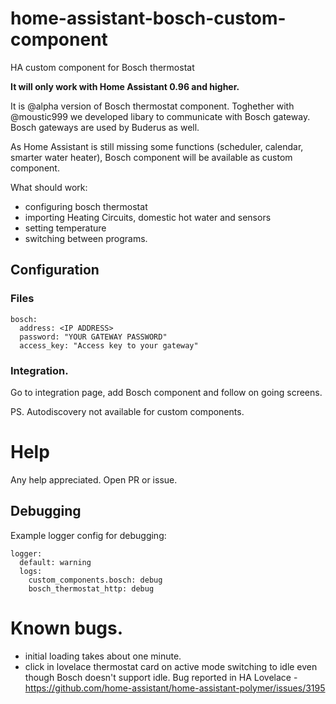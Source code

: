 # home-assistant-bosch-custom-component
HA custom component for Bosch thermostat

**It will only work with Home Assistant 0.96 and higher.**

It is @alpha version of Bosch thermostat component.
Toghether with @moustic999 we developed libary to communicate with Bosch gateway.
Bosch gateways are used by Buderus as well.

As Home Assistant is still missing some functions (scheduler, calendar, smarter water heater), 
Bosch component will be available as custom component.

What should work:
* configuring bosch thermostat
* importing Heating Circuits, domestic hot water and sensors
* setting temperature
* switching between programs.

## Configuration

### Files

```
bosch:
  address: <IP ADDRESS>
  password: "YOUR GATEWAY PASSWORD"
  access_key: "Access key to your gateway"
```

### Integration.

Go to integration page, add Bosch component and follow on going screens.

PS. Autodiscovery not available for custom components.

# Help

Any help appreciated.
Open PR or issue.

## Debugging
Example logger config for debugging:

```
logger:
  default: warning
  logs:
    custom_components.bosch: debug
    bosch_thermostat_http: debug
```

# Known bugs.
* initial loading takes about one minute.
* click in lovelace thermostat card on active mode switching to idle even though Bosch doesn't support idle.
Bug reported in HA Lovelace - https://github.com/home-assistant/home-assistant-polymer/issues/3195